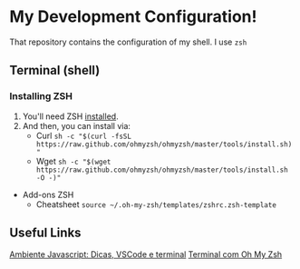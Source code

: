# My Development Configuration!
That repository contains the configuration of my shell.
I use `zsh`

## Terminal (shell)

### Installing ZSH
1. You'll need ZSH [installed](https://github.com/ohmyzsh/ohmyzsh/wiki/Installing-ZSH).
2. And then, you can install via:
    - Curl  `sh -c "$(curl -fsSL https://raw.github.com/ohmyzsh/ohmyzsh/master/tools/install.sh)"`
    - Wget  `sh -c "$(wget https://raw.github.com/ohmyzsh/ohmyzsh/master/tools/install.sh -O -)"`

- Add-ons ZSH
	- Cheatsheet  `source ~/.oh-my-zsh/templates/zshrc.zsh-template`

## Useful Links
[Ambiente Javascript: Dicas, VSCode e terminal](https://blog.rocketseat.com.br/ambiente-desenvolvimento-javascript/)  [Terminal com Oh My Zsh](https://blog.rocketseat.com.br/terminal-com-oh-my-zsh-spaceship-dracula-e-mais/)


